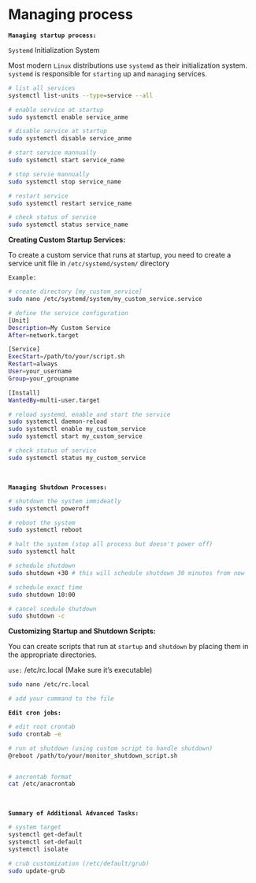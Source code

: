 # Managing process

**`Managing startup process:`**

`Systemd` Initialization System

Most modern `Linux` distributions use `systemd` as their initialization system. `systemd` is responsible for `starting` up and `managing` services.

```sh
# list all services
systemctl list-units --type=service --all

# enable service at startup
sudo systemctl enable service_anme

# disable service at startup
sudo systemctl disable service_anme

# start service mannually
sudo systemctl start service_name

# stop servie mannually
sudo systemctl stop service_name

# restart service
sudo systemctl restart service_name

# check status of service
sudo systemctl status service_name
```

**Creating Custom Startup Services:**

To create a custom service that runs at startup, you need to create a service unit file in `/etc/systemd/system/` directory

`Example:`

```sh
# create directory [my_custom_service]
sudo nano /etc/systemd/system/my_custom_service.service

# define the service configuration
[Unit]
Description=My Custom Service
After=network.target

[Service]
ExecStart=/path/to/your/script.sh
Restart=always
User=your_username
Group=your_groupname

[Install]
WantedBy=multi-user.target

# reload systemd, enable and start the service
sudo systemctl daemon-reload
sudo systemctl enable my_custom_service
sudo systemctl start my_custom_service

# check status of service
sudo systemctl status my_custom_service
```

<br/>

**`Managing Shutdown Processes:`**

```sh
# shutdown the system immideatly
sudo systemctl poweroff

# reboot the system
sudo systemctl reboot

# halt the system (stop all process but doesn't power off)
sudo systemctl halt

# schedule shutdown
sudo shutdown +30 # this will schedule shutdown 30 minutes from now

# schedule exact time
sudo shutdown 10:00

# cancel scedule shutdown
sudo shutdown -c
```

**Customizing Startup and Shutdown Scripts:**

You can create scripts that run at `startup` and `shutdown` by placing them in the appropriate directories.

`use:` /etc/rc.local (Make sure it’s executable)

```sh
sudo nano /etc/rc.local

# add your command to the file
```

**`Edit cron jobs:`**

```sh
# edit root crontab
sudo crontab -e

# run at shutdown (using custom script to handle shutdown)
@reboot /path/to/your/monitor_shutdown_script.sh


# ancrontab format
cat /etc/anacrontab
```

<br />

**`Summary of Additional Advanced Tasks:`**

```sh
# system target
systemctl get-default
systemctl set-default
systemctl isolate

# crub customization (/etc/default/grub)
sudo update-grub
```
